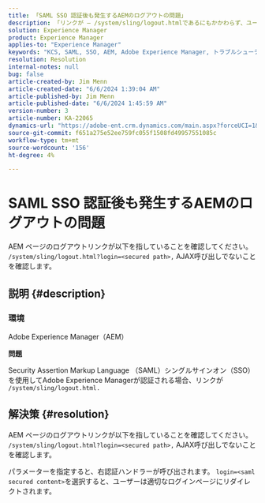 ```yaml
---
title: 「SAML SSO 認証後も発生するAEMのログアウトの問題」
description: 「リンクが – /system/sling/logout.htmlであるにもかかわらず、ユーザーがログアウトできないAdobe Experience Managerの問題を解決する方法を説明します。」
solution: Experience Manager
product: Experience Manager
applies-to: "Experience Manager"
keywords: "KCS, SAML, SSO, AEM, Adobe Experience Manager, トラブルシューティング，セキュリティアサーションマークアップ言語，シングルサインオン"
resolution: Resolution
internal-notes: null
bug: false
article-created-by: Jim Menn
article-created-date: "6/6/2024 1:39:04 AM"
article-published-by: Jim Menn
article-published-date: "6/6/2024 1:45:59 AM"
version-number: 3
article-number: KA-22065
dynamics-url: "https://adobe-ent.crm.dynamics.com/main.aspx?forceUCI=1&pagetype=entityrecord&etn=knowledgearticle&id=c88ca88b-a523-ef11-840b-6045bd006268"
source-git-commit: f651a275e52ee759fc055f1508fd49957551085c
workflow-type: tm+mt
source-wordcount: '156'
ht-degree: 4%

---
```


# SAML SSO 認証後も発生するAEMのログアウトの問題


AEM ページのログアウトリンクが以下を指していることを確認してください。 `/system/sling/logout.html?login=<secured path>,` AJAX呼び出しでないことを確認します。

## 説明 {#description}


### <b>環境</b>

Adobe Experience Manager（AEM）

<b>問題</b>

Security Assertion Markup Language （SAML）シングルサインオン（SSO）を使用してAdobe Experience Managerが認証される場合、リンクが `/system/sling/logout.html.`


## 解決策 {#resolution}


AEM ページのログアウトリンクが以下を指していることを確認してください。 `/system/sling/logout.html?login=<secured path>,` AJAX呼び出しでないことを確認します。

パラメーターを指定すると、右認証ハンドラーが呼び出されます。 `login=<saml secured content>`を選択すると、ユーザーは適切なログインページにリダイレクトされます。
